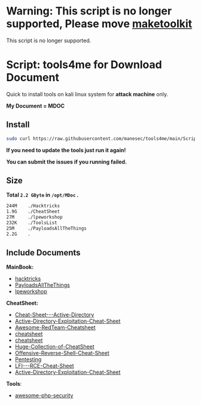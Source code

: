 # Warning: This script is no longer supported, Please move [maketoolkit](https://github.com/manesec/maketoolkit)
This script is no longer supported.


# Script: tools4me for Download Document

Quick to install tools on kali linux system for **attack machine** only.

**My Document = MDOC**

## Install

```bash
sudo curl https://raw.githubusercontent.com/manesec/tools4me/main/Script_Down_Documents/DownloadDocument.py | python3
```

**If you need to update the tools just run it again!**

**You can submit the issues if you running failed.**

## Size

**Total `2.2 GByte` in `/opt/MDoc` .**

```bash
244M    ./Hacktricks
1.9G    ./CheatSheet
27M     ./lpeworkshop
232K    ./ToolsList
25M     ./PayloadsAllTheThings
2.2G    .
```

## Include Documents

**MainBook:**

+ [hacktricks](https://github.com/carlospolop/hacktricks)
+ [PayloadsAllTheThings](https://github.com/swisskyrepo/PayloadsAllTheThings)
+ [lpeworkshop](https://github.com/sagishahar/lpeworkshop)

**CheatSheet:**

+ [Cheat-Sheet---Active-Directory](https://github.com/drak3hft7/Cheat-Sheet---Active-Directory)
+ [Active-Directory-Exploitation-Cheat-Sheet](https://github.com/S1ckB0y1337/Active-Directory-Exploitation-Cheat-Sheet)
+ [Awesome-RedTeam-Cheatsheet](https://github.com/RistBS/Awesome-RedTeam-Cheatsheet)
+ [cheatsheet](https://github.com/inetum-peru/cheatsheet)
+ [cheatsheet](https://github.com/darkmatter18/cheatsheet)
+ [Huge-Collection-of-CheatSheet](https://github.com/JonnyBanana/Huge-Collection-of-CheatSheet)
+ [Offensive-Reverse-Shell-Cheat-Sheet](https://github.com/d4t4s3c/Offensive-Reverse-Shell-Cheat-Sheet)
+ [Pentesting](https://github.com/ac3mcl0ud/Pentesting)
+ [LFI---RCE-Cheat-Sheet](https://github.com/RoqueNight/LFI---RCE-Cheat-Sheet)
+ [Active-Directory-Exploitation-Cheat-Sheet](https://github.com/Integration-IT/Active-Directory-Exploitation-Cheat-Sheet)

**Tools**:

+ [awesome-php-security](https://github.com/guardrailsio/awesome-php-security)
